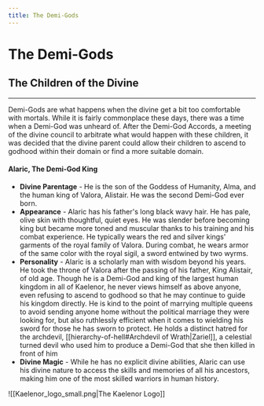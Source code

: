 ```yaml
---
title: The Demi-Gods
---
```

# The Demi-Gods
## The Children of the Divine
---
Demi-Gods are what happens when the divine get a bit too comfortable with mortals. While it is fairly commonplace these days, there was a time when a Demi-God was unheard of. After the Demi-God Accords, a meeting of the divine council to arbitrate what would happen with these children, it was decided that the divine parent could allow their children to ascend to godhood within their domain or find a more suitable domain. 


#### Alaric, The Demi-God King
- **Divine Parentage** - He is the son of the Goddess of Humanity, Alma, and the human king of Valora, Alistair. He was the second Demi-God ever born.
- **Appearance** - Alaric has his father's long black wavy hair. He has pale, olive skin with thoughtful, quiet eyes. He was slender before becoming king but became more toned and muscular thanks to his training and his combat experience. He typically wears the red and silver kings' garments of the royal family of Valora. During combat, he wears armor of the same color with the royal sigil, a sword entwined by two wyrms.
- **Personality** - Alaric is a scholarly man with wisdom beyond his years. He took the throne of Valora after the passing of his father, King Alistair, of old age. Though he is a Demi-God and king of the largest human kingdom in all of Kaelenor, he never views himself as above anyone, even refusing to ascend to godhood so that he may continue to guide his kingdom directly. He is kind to the point of marrying multiple queens to avoid sending anyone home without the political marriage they were looking for, but also ruthlessly efficient when it comes to wielding his sword for those he has sworn to protect. He holds a distinct hatred for the archdevil, [[hierarchy-of-hell#Archdevil of Wrath|Zariel]], a celestial turned devil who used him to produce a Demi-God that she then killed in front of him
- **Divine Magic** - While he has no explicit divine abilities, Alaric can use his divine nature to access the skills and memories of all his ancestors, making him one of the most skilled warriors in human history.




![[Kaelenor_logo_small.png|The Kaelenor Logo]]